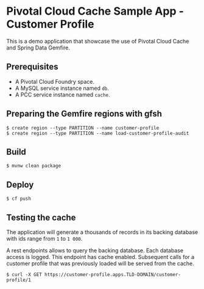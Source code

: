# Pivotal Cloud Cache Sample App - Customer Profile

This is a demo application that showcase the use of Pivotal Cloud Cache and Spring Data Gemfire.

## Prerequisites

* A Pivotal Cloud Foundry space.
* A MySQL service instance named `db`.
* A PCC service instance named `cache`.

## Preparing the Gemfire regions with gfsh

```
$ create region --type PARTITION --name customer-profile
$ create region --type PARTITION --name load-customer-profile-audit
```

## Build

``` 
$ mvnw clean package
```

## Deploy

```
$ cf push
```

## Testing the cache

The application will generate a thousands of records in its backing database with ids range from `1` to `1 000`.

A rest endpoints allows to query the backing database. Each database access is logged. This endpoint has cache enabled. Subsequent calls for a customer profile that was previously loaded will be served from the cache.

```
$ curl -X GET https://customer-profile.apps.TLD-DOMAIN/customer-profile/1
````
